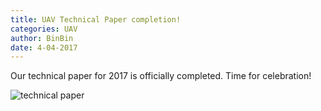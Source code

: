 ```yaml
---
title: UAV Technical Paper completion!
categories: UAV
author: BinBin
date: 4-04-2017
---
```


Our technical paper for 2017 is officially completed. Time for celebration!

![technical paper](http://i.imgur.com/6YgXWAM.png)
